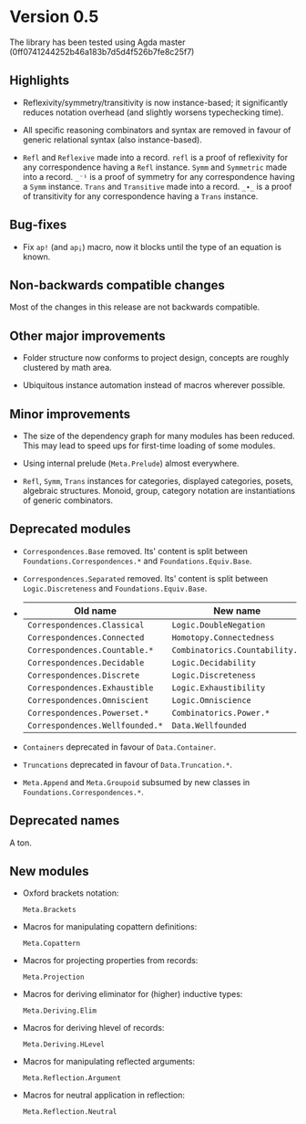 Version 0.5
===============

The library has been tested using Agda master (0ff0741244252b46a183b7d5d4f526b7fe8c25f7)

Highlights
----------

* Reflexivity/symmetry/transitivity is now instance-based; it significantly
  reduces notation overhead (and slightly worsens typechecking time).

* All specific reasoning combinators and syntax are removed in favour of generic
  relational syntax (also instance-based).

* `Refl` and `Reflexive` made into a record. `refl` is a proof of reflexivity for
  any correspondence having a `Refl` instance.
  `Symm` and `Symmetric` made into a record. `_⁻¹` is a proof of symmetry for
  any correspondence having a `Symm` instance.
  `Trans` and `Transitive` made into a record. `_∙_` is a proof of transitivity for
  any correspondence having a `Trans` instance.

Bug-fixes
---------

* Fix `ap!` (and `ap¡`) macro, now it blocks until the type of an equation is
  known.

Non-backwards compatible changes
--------------------------------
Most of the changes in this release are not backwards compatible.

Other major improvements
------------------------

* Folder structure now conforms to project design, concepts are roughly
  clustered by math area.

* Ubiquitous instance automation instead of macros wherever possible.

Minor improvements
------------------
* The size of the dependency graph for many modules has been
  reduced. This may lead to speed ups for first-time loading of some
  modules.

* Using internal prelude (`Meta.Prelude`) almost everywhere.

* `Refl`, `Symm`, `Trans` instances for categories, displayed categories,
  posets, algebraic structures. Monoid, group, category notation are
  instantiations of generic combinators.

Deprecated modules
------------------

* `Correspondences.Base` removed. Its' content is split between
  `Foundations.Correspondences.*` and `Foundations.Equiv.Base`.

* `Correspondences.Separated` removed. Its' content is split between
  `Logic.Discreteness` and `Foundations.Equiv.Base`.

* | Old name                        | New name                       |
  | ------------------------------- | ------------------------------ |
  | `Correspondences.Classical`     | `Logic.DoubleNegation`         |
  | `Correspondences.Connected`     | `Homotopy.Connectedness`       |
  | `Correspondences.Countable.*`   | `Combinatorics.Countability.*` |
  | `Correspondences.Decidable`     | `Logic.Decidability`           |
  | `Correspondences.Discrete`      | `Logic.Discreteness`           |
  | `Correspondences.Exhaustible`   | `Logic.Exhaustibility`         |
  | `Correspondences.Omniscient`    | `Logic.Omniscience`            |
  | `Correspondences.Powerset.*`    | `Combinatorics.Power.*`        |
  | `Correspondences.Wellfounded.*` | `Data.Wellfounded`             |

* `Containers` deprecated in favour of `Data.Container`.

* `Truncations` deprecated in favour of `Data.Truncation.*`.

* `Meta.Append` and `Meta.Groupoid` subsumed by new classes in
  `Foundations.Correspondences.*`.

Deprecated names
----------------

A ton.

New modules
-----------

* Oxford brackets notation:
  ```
  Meta.Brackets
  ```

* Macros for manipulating copattern definitions:
  ```
  Meta.Copattern
  ```

* Macros for projecting properties from records:
  ```
  Meta.Projection
  ```

* Macros for deriving eliminator for (higher) inductive types:
  ```
  Meta.Deriving.Elim
  ```

* Macros for deriving hlevel of records:
  ```
  Meta.Deriving.HLevel
  ```

* Macros for manipulating reflected arguments:
  ```
  Meta.Reflection.Argument
  ```

* Macros for neutral application in reflection:
  ```
  Meta.Reflection.Neutral
  ```
